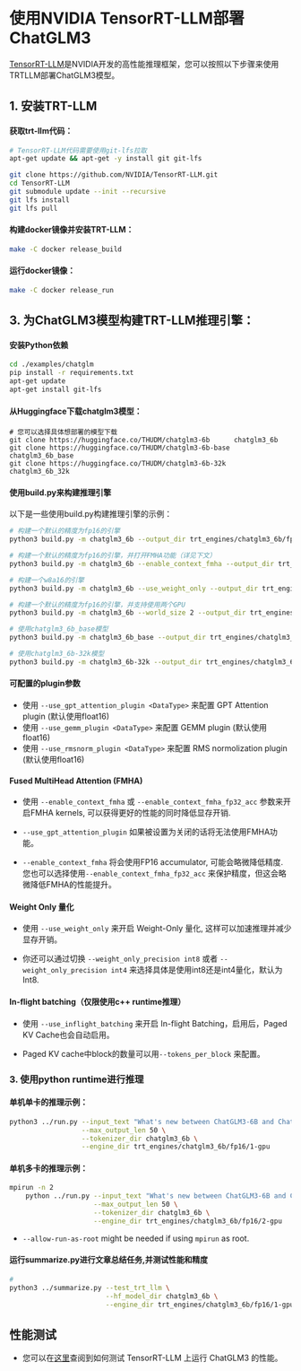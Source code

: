 # 使用NVIDIA TensorRT-LLM部署ChatGLM3

[TensorRT-LLM](https://github.com/NVIDIA/TensorRT-LLM/tree/main)是NVIDIA开发的高性能推理框架，您可以按照以下步骤来使用TRTLLM部署ChatGLM3模型。

## 1. 安装TRT-LLM
#### 获取trt-llm代码：

```bash
# TensorRT-LLM代码需要使用git-lfs拉取
apt-get update && apt-get -y install git git-lfs

git clone https://github.com/NVIDIA/TensorRT-LLM.git
cd TensorRT-LLM
git submodule update --init --recursive
git lfs install
git lfs pull
```

#### 构建docker镜像并安装TRT-LLM：
```bash
make -C docker release_build
```

#### 运行docker镜像：
```bash
make -C docker release_run
```

## 3. 为ChatGLM3模型构建TRT-LLM推理引擎：

#### 安装Python依赖
```bash
cd ./examples/chatglm
pip install -r requirements.txt
apt-get update
apt-get install git-lfs
```
#### 从Huggingface下载chatglm3模型：
```
# 您可以选择具体想部署的模型下载
git clone https://huggingface.co/THUDM/chatglm3-6b      chatglm3_6b
git clone https://huggingface.co/THUDM/chatglm3-6b-base chatglm3_6b_base
git clone https://huggingface.co/THUDM/chatglm3-6b-32k  chatglm3_6b_32k
```

#### 使用build.py来构建推理引擎
以下是一些使用build.py构建推理引擎的示例：
```bash
# 构建一个默认的精度为fp16的引擎
python3 build.py -m chatglm3_6b --output_dir trt_engines/chatglm3_6b/fp16/1-gpu

# 构建一个默认的精度为fp16的引擎，并打开FMHA功能（详见下文）
python3 build.py -m chatglm3_6b --enable_context_fmha --output_dir trt_engines/chatglm3_6b/fp16/1-gpu

# 构建一个w8a16的引擎
python3 build.py -m chatglm3_6b --use_weight_only --output_dir trt_engines/chatglm3_6b/weight_only/1-gpu

# 构建一个默认的精度为fp16的引擎，并支持使用两个GPU
python3 build.py -m chatglm3_6b --world_size 2 --output_dir trt_engines/chatglm3_6b/fp16/2-gpu

# 使用chatglm3_6b_base模型
python3 build.py -m chatglm3_6b_base --output_dir trt_engines/chatglm3_6b_base/fp16/1-gpu

# 使用chatglm3_6b-32k模型
python3 build.py -m chatglm3_6b-32k --output_dir trt_engines/chatglm3_6b-32k/fp16/1-gpu
```

#### 可配置的plugin参数

* 使用 `--use_gpt_attention_plugin <DataType>` 来配置 GPT Attention plugin (默认使用float16)
* 使用 `--use_gemm_plugin <DataType>` 来配置 GEMM plugin (默认使用float16)
* 使用 `--use_rmsnorm_plugin <DataType>` 来配置 RMS normolization plugin (默认使用float16)

#### Fused MultiHead Attention (FMHA)

* 使用 `--enable_context_fmha` 或 `--enable_context_fmha_fp32_acc` 参数来开启FMHA kernels, 可以获得更好的性能的同时降低显存开销.

* `--use_gpt_attention_plugin` 如果被设置为关闭的话将无法使用FMHA功能。

* `--enable_context_fmha` 将会使用FP16 accumulator, 可能会略微降低精度. 您也可以选择使用`--enable_context_fmha_fp32_acc` 来保护精度，但这会略微降低FMHA的性能提升。

#### Weight Only 量化

* 使用 `--use_weight_only` 来开启 Weight-Only 量化, 这样可以加速推理并减少显存开销。

* 你还可以通过切换 `--weight_only_precision int8` 或者 `--weight_only_precision int4` 来选择具体是使用int8还是int4量化，默认为Int8.

#### In-flight batching（仅限使用c++ runtime推理）

* 使用 `--use_inflight_batching` 来开启 In-flight Batching，启用后，Paged KV Cache也会自动启用。

* Paged KV cache中block的数量可以用`--tokens_per_block` 来配置。

### 3. 使用python runtime进行推理

#### 单机单卡的推理示例：

```bash
python3 ../run.py --input_text "What's new between ChatGLM3-6B and ChatGLM2-6B?" \
                  --max_output_len 50 \
                  --tokenizer_dir chatglm3_6b \
                  --engine_dir trt_engines/chatglm3_6b/fp16/1-gpu
```

#### 单机多卡的推理示例：

```bash
mpirun -n 2
    python ../run.py --input_text "What's new between ChatGLM3-6B and ChatGLM2-6B?" \
                     --max_output_len 50 \
                     --tokenizer_dir chatglm3_6b \
                     --engine_dir trt_engines/chatglm3_6b/fp16/2-gpu
```

* `--allow-run-as-root` might be needed if using `mpirun` as root.

#### 运行summarize.py进行文章总结任务,并测试性能和精度

```bash
# 
python3 ../summarize.py --test_trt_llm \
                        --hf_model_dir chatglm3_6b \
                        --engine_dir trt_engines/chatglm3_6b/fp16/1-gpu
```

## 性能测试

* 您可以在[这里](https://github.com/NVIDIA/TensorRT-LLM/tree/main/benchmarks/python)查阅到如何测试 TensorRT-LLM 上运行 ChatGLM3 的性能。
